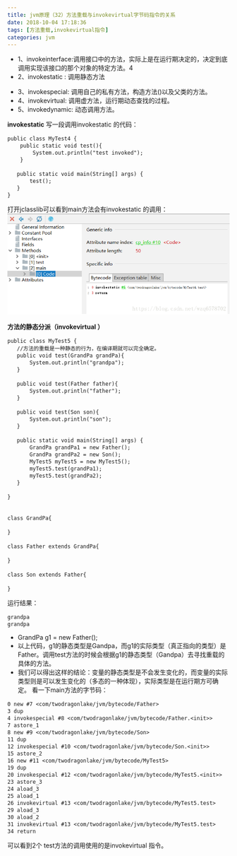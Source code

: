 ```yaml
---
title: jvm原理（32）方法重载与invokevirtual字节码指令的关系
date: 2018-10-04 17:18:36
tags: [方法重载,invokevirtual指令]
categories: jvm
---
```


* 1、invokeinterface:调用接口中的方法，实际上是在运行期决定的，决定到底调用实现该接口的那个对象的特定方法。4
* 2、invokestatic : 调用静态方法
<!-- more -->
* 3、invokespecial: 调用自己的私有方法，构造方法(<init>)以及父类的方法。
* 4、invokevirtual: 调用虚方法，运行期动态查找的过程。
* 5、invokedynamic: 动态调用方法。

**invokestatic**
写一段调用invokestatic 的代码：
```
public class MyTest4 {
    public static void test(){
        System.out.println("test invoked");
    }

   public static void main(String[] args) {
       test();
   }
}
```
打开jclasslib可以看到main方法会有invokestatic 的调用：
![这里写图片描述](2018/10/04/jvm原理（32）方法重载与invokevirtual字节码指令的关系/20180915090702298.png)

**方法的静态分派（invokevirtual ）**

```
public class MyTest5 {
   //方法的重载是一种静态的行为，在编译期就可以完全确定。
   public void test(GrandPa grandPa){
       System.out.println("grandpa");
   }

   public void test(Father father){
       System.out.println("father");
   }

   public void test(Son son){
       System.out.println("son");
   }

   public static void main(String[] args) {
       GrandPa grandPa1 = new Father();
       GrandPa grandPa2 = new Son();
       MyTest5 myTest5 = new MyTest5();
       myTest5.test(grandPa1);
       myTest5.test(grandPa2);
   }

}


class GrandPa{

}

class Father extends GrandPa{

}

class Son extends Father{

}
```
运行结果：

```
grandpa
grandpa
```

*  GrandPa g1 = new Father();
*  以上代码，g1的静态类型是Gandpa，而g1的实际类型（真正指向的类型）是Father。调用test方法的时候会根据g1的静态类型（Gandpa）去寻找重载的具体的方法。
*  我们可以得出这样的结论：变量的静态类型是不会发生变化的，而变量的实际类型则是可以发生变化的（多态的一种体现），实际类型是在运行期方可确定。
看一下main方法的字节码：


```
0 new #7 <com/twodragonlake/jvm/bytecode/Father>
3 dup
4 invokespecial #8 <com/twodragonlake/jvm/bytecode/Father.<init>>
7 astore_1
8 new #9 <com/twodragonlake/jvm/bytecode/Son>
11 dup
12 invokespecial #10 <com/twodragonlake/jvm/bytecode/Son.<init>>
15 astore_2
16 new #11 <com/twodragonlake/jvm/bytecode/MyTest5>
19 dup
20 invokespecial #12 <com/twodragonlake/jvm/bytecode/MyTest5.<init>>
23 astore_3
24 aload_3
25 aload_1
26 invokevirtual #13 <com/twodragonlake/jvm/bytecode/MyTest5.test>
29 aload_3
30 aload_2
31 invokevirtual #13 <com/twodragonlake/jvm/bytecode/MyTest5.test>
34 return
```
可以看到2个 test方法的调用使用的是invokevirtual 指令。
